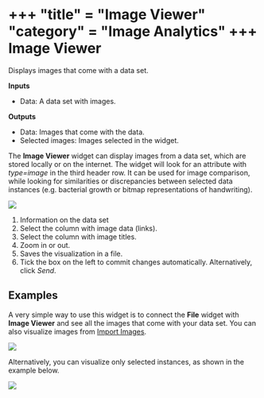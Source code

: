 +++
"title" = "Image Viewer"
"category" = "Image Analytics"
+++
Image Viewer
============

Displays images that come with a data set.

**Inputs**

- Data: A data set with images.

**Outputs**

- Data: Images that come with the data.
- Selected images: Images selected in the widget.

The **Image Viewer** widget can display images from a data set, which are
stored locally or on the internet. The widget will look for an attribute with *type=image* in the third header row. It can be used for image comparison, while looking for similarities or discrepancies between selected data instances (e.g. bacterial growth or bitmap representations of handwriting).

![](../images/ImageViewer-stamped.png)

1. Information on the data set
2. Select the column with image data (links).
3. Select the column with image titles.
4. Zoom in or out.
5. Saves the visualization in a file.
6. Tick the box on the left to commit changes automatically.
   Alternatively, click *Send*.

Examples
--------

A very simple way to use this widget is to connect the **File** widget with **Image Viewer** and see all the images that come with your data set. You can also visualize images from [Import Images](../importimages/).

![](../images/image-viewer-example1.png)

Alternatively, you can visualize only selected instances, as shown in the example below.

![](../images/image-viewer-example2.png)
